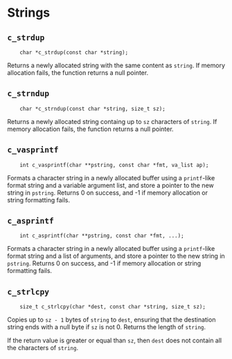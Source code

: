 
# Strings

## `c_strdup`

~~~ {.c}
    char *c_strdup(const char *string);
~~~

Returns a newly allocated string with the same content as `string`. If
memory allocation fails, the function returns a null pointer.

## `c_strndup`

~~~ {.c}
    char *c_strndup(const char *string, size_t sz);
~~~

Returns a newly allocated string containg up to `sz` characters of `string`.
If memory allocation fails, the function returns a null pointer.

## `c_vasprintf`

~~~ {.c}
    int c_vasprintf(char **pstring, const char *fmt, va_list ap);
~~~

Formats a character string in a newly allocated buffer using a `printf`-like
format string and a variable argument list, and store a pointer to the new
string in `pstring`. Returns 0 on success, and -1 if memory allocation or
string formatting fails.

## `c_asprintf`

~~~ {.c}
    int c_asprintf(char **pstring, const char *fmt, ...);
~~~

Formats a character string in a newly allocated buffer using a `printf`-like
format string and a list of arguments, and store a pointer to the new string
in `pstring`. Returns 0 on success, and -1 if memory allocation or string
formatting fails.

## `c_strlcpy`

~~~ {.c}
    size_t c_strlcpy(char *dest, const char *string, size_t sz);
~~~

Copies up to `sz - 1` bytes of `string` to `dest`, ensuring that the
destination string ends with a null byte if `sz` is not 0. Returns the length
of `string`.

If the return value is greater or equal than `sz`, then `dest` does not
contain all the characters of `string`.
